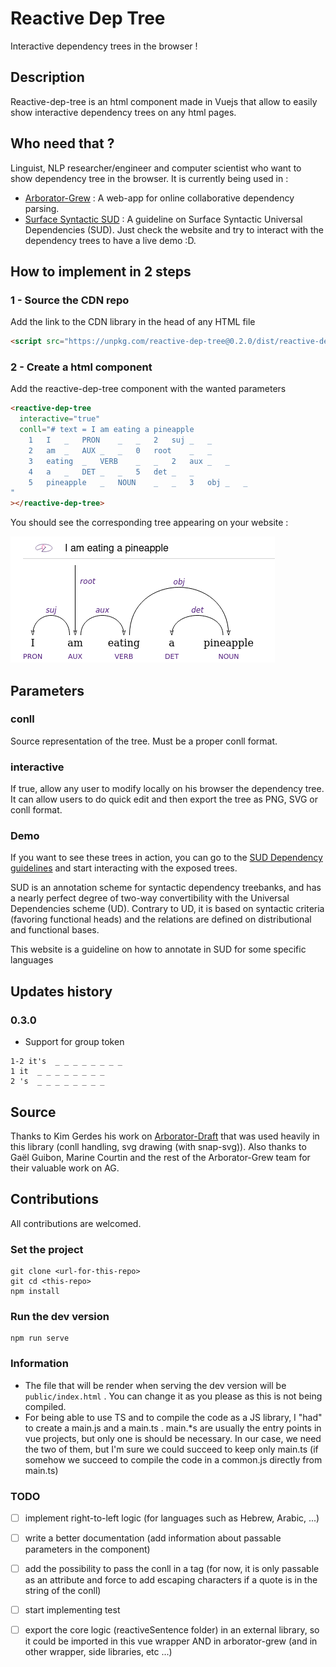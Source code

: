 # Reactive Dep Tree

Interactive dependency trees in the browser !

## Description
Reactive-dep-tree is an html component made in Vuejs that allow to easily show interactive dependency trees on any html pages.

## Who need that ?
Linguist, NLP researcher/engineer and computer scientist who want to show dependency tree in the browser. 
It is currently being used in :
- [Arborator-Grew](https://arboratorgrew.elizia.net/#/) : A web-app for online collaborative dependency parsing.
- [Surface Syntactic SUD](https://surfacesyntacticud.github.io) : A guideline on Surface Syntactic Universal Dependencies (SUD). Just check the website and try to interact with the dependency trees to have a live demo :D.

## How to implement in 2 steps

### 1 - Source the CDN repo
Add the link to the CDN library in the head of any HTML file

```html
<script src="https://unpkg.com/reactive-dep-tree@0.2.0/dist/reactive-dep-tree.umd.js" async deferred></script>
```

### 2 - Create a <reactive-dep-tree> html component
Add the reactive-dep-tree component with the wanted parameters
```html
<reactive-dep-tree
  interactive="true"
  conll="# text = I am eating a pineapple
    1	I	_	PRON	_	_	2	suj	_	_
    2	am	_	AUX	_	_	0	root	_	_
    3	eating	_	VERB	_	_	2	aux	_	_
    4	a	_	DET	_	_	5	det	_	_
    5	pineapple	_	NOUN	_	_	3	obj	_	_
"
></reactive-dep-tree>
```

You should see the corresponding tree appearing on your website :

<img src="docs/I_am_eating_a_pineapple.png"
     alt="Markdown Monster icon"
      />

## Parameters

### conll
Source representation of the tree. Must be a proper conll format.

### interactive
If true, allow any user to modify locally on his browser the dependency tree. It can allow users to do quick edit and then export the tree as PNG, SVG or conll format.

### Demo
If you want to see these trees in action, you can go to the [SUD Dependency guidelines](https://surfacesyntacticud.github.io/) and start interacting with the exposed trees. 

SUD is an annotation scheme for syntactic dependency treebanks, and has a nearly perfect degree of two-way convertibility with the Universal Dependencies scheme (UD). Contrary to UD, it is based on syntactic criteria (favoring functional heads) and the relations are defined on distributional and functional bases.

This website is a guideline on how to annotate in SUD for some specific languages

## Updates history
### 0.3.0
- Support for group token
```tsv
1-2 it's  _ _ _ _ _ _ _ _
1 it  _ _ _ _ _ _ _ _
2 's  _ _ _ _ _ _ _ _
```

## Source
Thanks to Kim Gerdes his work on [Arborator-Draft](https://github.com/Arborator/arborator-draft) that was used heavily in this library (conll handling, svg drawing (with snap-svg)). Also thanks to Gaël Guibon, Marine Courtin and the rest of the Arborator-Grew team for their valuable work on AG.


## Contributions
All contributions are welcomed.

### Set the project
```
git clone <url-for-this-repo>
git cd <this-repo>
npm install
```

### Run the dev version
```
npm run serve
```

### Information
- The file that will be render when serving the dev version will be `public/index.html` . You can change it as you please as this is not being compiled.
- For being able to use TS and to compile the code as a JS library, I "had" to create a main.js and a main.ts . main.*s are usually the entry points in vue projects, but only one is should be necessary. In our case, we need the two of them, but I'm sure we could succeed to keep only main.ts (if somehow we succeed to compile the code in a common.js directly from main.ts)

### TODO
- [ ] implement right-to-left logic (for languages such as Hebrew, Arabic, ...)
- [ ] write a better documentation (add information about passable parameters in the <reactive-dep-tree> component)
- [ ] add the possibility to pass the conll in a <conll> tag (for now, it is only passable as an attribute and force to add escaping characters if a quote is in the string of the conll)
- [ ] start implementing test
- [ ] export the core logic (reactiveSentence folder) in an external library, so it could be imported in this vue wrapper AND in arborator-grew (and in other wrapper, side libraries, etc ...)

